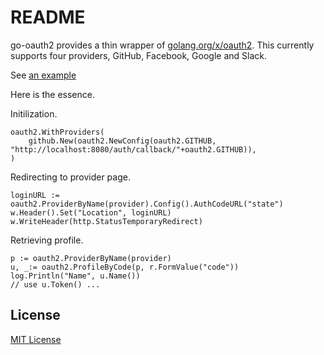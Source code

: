 # README

go-oauth2 provides a thin wrapper of [golang.org/x/oauth2](https://godoc.org/golang.org/x/oauth2).
This currently supports four providers, GitHub, Facebook, Google and Slack.

See [an example](./examples/main.go)

Here is the essence.

Initilization.
```golang
oauth2.WithProviders(
	github.New(oauth2.NewConfig(oauth2.GITHUB, "http://localhost:8080/auth/callback/"+oauth2.GITHUB)),
)
```

Redirecting to provider page.
```golang
loginURL := oauth2.ProviderByName(provider).Config().AuthCodeURL("state")
w.Header().Set("Location", loginURL)
w.WriteHeader(http.StatusTemporaryRedirect)
```

Retrieving profile.
```golang
p := oauth2.ProviderByName(provider)
u, _:= oauth2.ProfileByCode(p, r.FormValue("code"))
log.Println("Name", u.Name())
// use u.Token() ...
```

## License
[MIT License](http://opensource.org/licenses/MIT)
